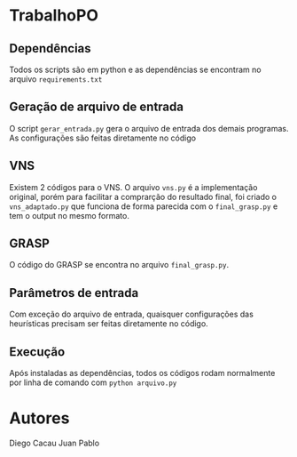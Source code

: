# TrabalhoPO

## Dependências

Todos os scripts são em python e as dependências se encontram no arquivo `requirements.txt`

## Geração de arquivo de entrada

O script `gerar_entrada.py` gera o arquivo de entrada dos demais programas. As configurações são feitas diretamente no código

## VNS

Existem 2 códigos para o VNS. O arquivo `vns.py` é a implementação original, porém para facilitar a comprarção do resultado final, foi criado o `vns_adaptado.py` que funciona de forma parecida com o `final_grasp.py` e tem o output no mesmo formato.

## GRASP

O código do GRASP se encontra no arquivo `final_grasp.py`.

## Parâmetros de entrada

Com exceção do arquivo de entrada, quaisquer configurações das heurísticas precisam ser feitas diretamente no código.

## Execução

Após instaladas as dependências, todos os códigos rodam normalmente por linha de comando com `python arquivo.py`


# Autores

Diego Cacau 
Juan Pablo